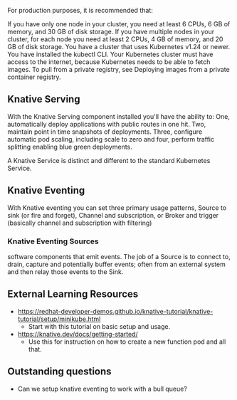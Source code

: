 

For production purposes, it is recommended that:

If you have only one node in your cluster, you need at least 6 CPUs, 6 GB of memory, and 30 GB of disk storage.
If you have multiple nodes in your cluster, for each node you need at least 2 CPUs, 4 GB of memory, and 20 GB of disk storage.
You have a cluster that uses Kubernetes v1.24 or newer.
You have installed the kubectl CLI.
Your Kubernetes cluster must have access to the internet, because Kubernetes needs to be able to fetch images. To pull from a private registry, see Deploying images from a private container registry.


## Knative Serving
With the Knative Serving component installed you'll have the ability to: One, automatically deploy applications with public routes in one hit. Two, maintain point in time snapshots of deployments. Three, configure automatic pod scaling, including scale to zero and four, perform traffic splitting enabling blue green deployments.

A Knative Service is distinct and different to the standard Kubernetes Service.

## Knative Eventing
With Knative eventing you can set three primary usage patterns, Source to sink (or fire and forget), Channel and subscription, or Broker and trigger (basically channel and subscription with filtering)

### Knative Eventing Sources
software components that emit events. The job of a Source is to connect to, drain, capture and potentially buffer events; often from an external system and then relay those events to the Sink.



## External Learning Resources
- https://redhat-developer-demos.github.io/knative-tutorial/knative-tutorial/setup/minikube.html
    - Start with this tutorial on basic setup and usage.
- https://knative.dev/docs/getting-started/
    - Use this for instruction on how to create a new function pod and all that.

## Outstanding questions
- Can we setup knative eventing to work with a bull queue?
